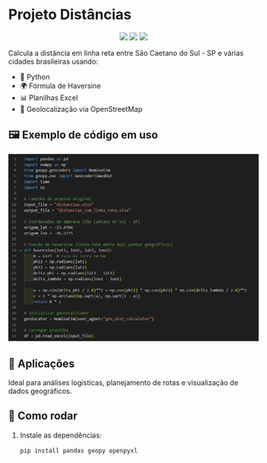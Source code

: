 # Projeto Distâncias

<p align="center">
  <img src="https://img.shields.io/badge/Python-3.10-blue?logo=python" />
  <img src="https://img.shields.io/badge/Status-Em%20desenvolvimento-yellow" />
  <img src="https://img.shields.io/badge/Planilhas-Excel-green" />
</p>

Calcula a distância em linha reta entre São Caetano do Sul - SP e várias cidades brasileiras usando:

- 🐍 Python
- 🌍 Fórmula de Haversine
- 📊 Planilhas Excel
- 📌 Geolocalização via OpenStreetMap

## 🖼️ Exemplo de código em uso

![Código Python exemplo](./codigo_exemplo.png)

## 📂 Aplicações
Ideal para análises logísticas, planejamento de rotas e visualização de dados geográficos.

## 🚀 Como rodar

1. Instale as dependências:
   ```bash
   pip install pandas geopy openpyxl
